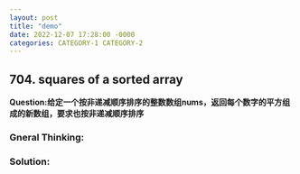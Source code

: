 ```yaml
---
layout: post
title: "demo"
date: 2022-12-07 17:28:00 -0000
categories: CATEGORY-1 CATEGORY-2
---
```

## 704. squares of a sorted array 
**Question:给定一个按非递减顺序排序的整数数组nums，返回每个数字的平方组成的新数组，要求也按非递减顺序排序** 

### Gneral Thinking:


### Solution: 
```

```
